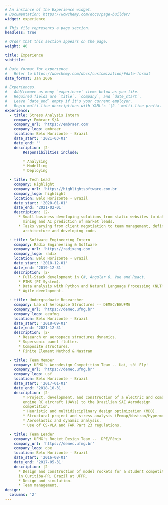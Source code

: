 ```yaml
---
# An instance of the Experience widget.
# Documentation: https://wowchemy.com/docs/page-builder/
widget: experience

# This file represents a page section.
headless: true

# Order that this section appears on the page.
weight: 40

title: Experience
subtitle:

# Date format for experience
#   Refer to https://wowchemy.com/docs/customization/#date-format
date_format: Jan 2006

# Experiences.
#   Add/remove as many `experience` items below as you like.
#   Required fields are `title`, `company`, and `date_start`.
#   Leave `date_end` empty if it's your current employer.
#   Begin multi-line descriptions with YAML's `|2-` multi-line prefix.
experience:
  - title: Stress Analysis Intern
    company: Embraer S/A
    company_url: 'https://embraer.com'
    company_logo: embraer
    location: Belo Horizonte - Brazil
    date_start: '2021-03-01'
    date_end: ''
    description: |2-
        Responsibilities include:

        * Analysing
        * Modelling
        * Deploying

  - title: Tech Lead
    company: Highlight
    company_url: 'https://highlightsoftware.com.br'
    company_logo: highlight
    location: Belo Horizonte - Brazil
    date_start: '2020-01-01'
    date_end: '2021-02-01'
    description: |2-
      * Small business developing solutions from static websites to data
        mining and AI prediction of market leads.
      * Tasks varying from client negotiation to team management, defining
        architecture and developing code.

  - title: Software Engineering Intern
    company: Radix Engineering & Software
    company_url: 'https://radixeng.com'
    company_logo: radix
    location: Belo Horizonte - Brazil
    date_start: '2018-12-01'
    date_end: '2019-12-31'
    description: |2-
      * Full-Stack development in C#, Angular 6, Vue and React.
      * PIMS (PI System).
      * Data analysis with Python and Natural Language Processing (NLTK).
      * Agile development.

  - title: Undergraduate Researcher
    company: Lab of Aerospace Structures -- DEMEC/EEUFMG
    company_url: 'https://demec.ufmg.br'
    company_logo: eeufmg
    location: Belo Horizonte - Brazil
    date_start: '2018-09-01'
    date_end: '2021-12-31'
    description: |2-
      * Research on aerospace structures dynamics.
      * Supersonic panel flutter.
      * Composite structures.
      * Finite Element Method & Nastran

  - title: Team Member
    company: UFMG's Aerodesign Competition Team -- Uai, sô! Fly!
    company_url: 'https://demec.ufmg.br'
    company_logo: usf
    location: Belo Horizonte - Brazil
    date_start: '2017-01-01'
    date_end: '2018-10-31'
    description: |2-
        * Project, development, and construction of a electric and combustion
        engine RC aircraft (UAVs) to the Brazilian SAE Aerodesign
        competition.
        * Heuristic and multidisciplinary design optimization (MDO).
        * Structural project and stress analysis (Femap/Nastran/Hypermesh).
        * Aeroelastic and dynamic analysis.
        * Use of CS-VLA and FAR Part 23 regulations.

  - title: Team Leader
    company: UFMG's Rocket Design Team --  DPE/Fênix
    company_url: 'https://demec.ufmg.br'
    company_logo: dpe
    location: Belo Horizonte - Brazil
    date_start: '2016-08-01'
    date_end: '2017-05-31'
    description: |2-
      * Design and construction of model rockets for a student competition
      in Curitiba-PR, Brazil at UFPR.
      * Design and simulation.
      * Team management.
design:
  columns: '2'
---
```

